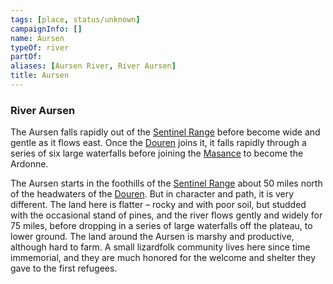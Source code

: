 ```yaml
---
tags: [place, status/unknown]
campaignInfo: []
name: Aursen
typeOf: river
partOf:
aliases: [Aursen River, River Aursen]
title: Aursen
---
```

### River Aursen
The Aursen falls rapidly out of the [Sentinel Range](<../../sentinel-range/sentinel-range.md>) before become wide and gentle as it flows east. Once the [Douren](<./douren.md>) joins it, it falls rapidly through a series of six large waterfalls before joining the [Masance](<./masance.md>) to become the Ardonne.

The Aursen starts in the foothills of the [Sentinel Range](<../../sentinel-range/sentinel-range.md>) about 50 miles north of the headwaters of the [Douren](<./douren.md>). But in character and path, it is very different. The land here is flatter – rocky and with poor soil, but studded with the occasional stand of pines, and the river flows gently and widely for 75 miles, before dropping in a series of large waterfalls off the plateau, to lower ground. The land around the Aursen is marshy and productive, although hard to farm. A small lizardfolk community lives here since time immemorial, and they are much honored for the welcome and shelter they gave to the first refugees.